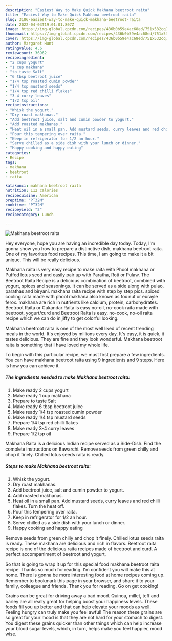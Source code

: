 ```yaml
---
description: "Easiest Way to Make Quick Makhana beetroot raita"
title: "Easiest Way to Make Quick Makhana beetroot raita"
slug: 3186-easiest-way-to-make-quick-makhana-beetroot-raita
date: 2022-04-03T19:01:01.807Z
image: https://img-global.cpcdn.com/recipes/436b0b59e4ac68ed/751x532cq70/makhana-beetroot-raita-recipe-main-photo.jpg
thumbnail: https://img-global.cpcdn.com/recipes/436b0b59e4ac68ed/751x532cq70/makhana-beetroot-raita-recipe-main-photo.jpg
cover: https://img-global.cpcdn.com/recipes/436b0b59e4ac68ed/751x532cq70/makhana-beetroot-raita-recipe-main-photo.jpg
author: Margaret Hunt
ratingvalue: 4.6
reviewcount: 36962
recipeingredient:
- "2 cups yogurt"
- "1 cup makhana"
- "to taste Salt"
- "6 tbsp beetroot juice"
- "1/4 tsp roasted cumin powder"
- "1/4 tsp mustard seeds"
- "1/4 tsp red chilli flakes"
- "3-4 curry leaves"
- "1/2 tsp oil"
recipeinstructions:
- "Whisk the yogurt."
- "Dry roast makhanas."
- "Add beetroot juice, salt and cumin powder to yogurt."
- "Add roasted makhanas."
- "Heat oil in a small pan. Add mustard seeds, curry leaves and red chilli flakes. Turn the heat off."
- "Pour this tempering over raita."
- "Keep in refrigerator for 1/2 an hour."
- "Serve chilled as a side dish with your lunch or dinner."
- "Happy cooking and happy eating"
categories:
- Recipe
tags:
- makhana
- beetroot
- raita

katakunci: makhana beetroot raita 
nutrition: 112 calories
recipecuisine: American
preptime: "PT32M"
cooktime: "PT32M"
recipeyield: "2"
recipecategory: Lunch

---
```



![Makhana beetroot raita](https://img-global.cpcdn.com/recipes/436b0b59e4ac68ed/751x532cq70/makhana-beetroot-raita-recipe-main-photo.jpg)

Hey everyone, hope you are having an incredible day today. Today, I'm gonna show you how to prepare a distinctive dish, makhana beetroot raita. One of my favorites food recipes. This time, I am going to make it a bit unique. This will be really delicious.

Makhana raita is very easy recipe to make raita with Phool makhana or Puffed lotus seed and easily pair up with Paratha, Roti or Pulaw. The Beetroot Raita Recipe is a delicious combination of beetroot, combined with yogurt, spices and seasonings. It can be served as a side along with pulao, parathas and biryani. makhana raita recipe with step by step pics. spiced cooling raita made with phool makhana also known as fox nut or eurayle ferox. makhana are rich in nutrients like calcium, protein, carbohydrates. Beetroot Raita or Cukandar Raita is easy no-oil, no-cook raita made with beetroot, yogurt/curd and Beetroot Raita is easy, no-cook, no-oil raita recipe which we can do in jiffy to get colorful looking.

Makhana beetroot raita is one of the most well liked of recent trending meals in the world. It's enjoyed by millions every day. It's easy, it is quick, it tastes delicious. They are fine and they look wonderful. Makhana beetroot raita is something that I have loved my whole life.


To begin with this particular recipe, we must first prepare a few ingredients. You can have makhana beetroot raita using 9 ingredients and 9 steps. Here is how you can achieve it.

<!--inarticleads1-->

##### The ingredients needed to make Makhana beetroot raita:

1. Make ready 2 cups yogurt
1. Make ready 1 cup makhana
1. Prepare to taste Salt
1. Make ready 6 tbsp beetroot juice
1. Make ready 1/4 tsp roasted cumin powder
1. Make ready 1/4 tsp mustard seeds
1. Prepare 1/4 tsp red chilli flakes
1. Make ready 3-4 curry leaves
1. Prepare 1/2 tsp oil


Makhana Raita is a delicious Indian recipe served as a Side-Dish. Find the complete instructions on Bawarchi. Remove seeds from green chilly and chop it finely. Chilled lotus seeds raita is ready. 

<!--inarticleads2-->

##### Steps to make Makhana beetroot raita:

1. Whisk the yogurt.
1. Dry roast makhanas.
1. Add beetroot juice, salt and cumin powder to yogurt.
1. Add roasted makhanas.
1. Heat oil in a small pan. Add mustard seeds, curry leaves and red chilli flakes. Turn the heat off.
1. Pour this tempering over raita.
1. Keep in refrigerator for 1/2 an hour.
1. Serve chilled as a side dish with your lunch or dinner.
1. Happy cooking and happy eating


Remove seeds from green chilly and chop it finely. Chilled lotus seeds raita is ready. These makhana are delicious and rich in flavors. Beetroot raita recipe is one of the delicious raita recipes made of beetroot and curd. A perfect accompaniment of beetroot and yogurt. 

So that is going to wrap it up for this special food makhana beetroot raita recipe. Thanks so much for reading. I'm confident you will make this at home. There is gonna be more interesting food at home recipes coming up. Remember to bookmark this page in your browser, and share it to your family, colleague and friends. Thank you for reading. Go on get cooking!

Grains can be great for driving away a bad mood. Quinoa, millet, teff and barley are all really great for helping boost your happiness levels. These foods fill you up better and that can help elevate your moods as well. Feeling hungry can truly make you feel awful! The reason these grains are so great for your mood is that they are not hard for your stomach to digest. You digest these grains quicker than other things which can help increase your blood sugar levels, which, in turn, helps make you feel happier, mood wise.
